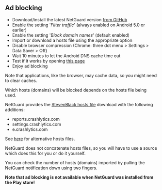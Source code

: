 Ad blocking
-----------

* Download/install the latest NetGuard version [from GitHub](https://github.com/M66B/NetGuard/releases)
* Enable the setting '*Filter traffic*' (always enabled on Android 5.0 or earlier)
* Enable the setting '*Block domain names*' (default enabled)
* Import or download a hosts file using the appropriate option
* Disable browser compression (Chrome: three dot menu > Settings > Data Saver > Off)
* Wait 10 minutes to let the Android DNS cache time out
* Test if it works by opening [this page](http://www.netguard.me/test)
* Enjoy ad blocking

Note that applications, like the browser, may cache data, so you might need to clear caches.

Which hosts (domains) will be blocked depends on the hosts file being used.

NetGuard provides the [StevenBlack hosts file](https://github.com/StevenBlack/hosts) download with the following additions:

* reports.crashlytics.com
* settings.crashlytics.com
* e.crashlytics.com

See [here](https://github.com/M66B/NetGuard/issues/277) for alternative hosts files.

NetGuard does not concatenate hosts files, so you will have to use a source which does this for you or do it yourself.

You can check the number of hosts (domains) imported by pulling the NetGuard notification down using two fingers.

**Note that ad blocking is not available when NetGuard was installed from the Play store!**
